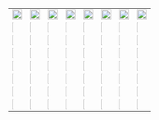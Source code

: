 <table>
  <tbody>
    <tr>
      <td><img width="100%" src="./Rajesh.gif" /></td>
      <td><img width="100%" src="./Rajesh.gif" /></td>
      <td><img width="100%" src="./Rajesh.gif" /></td>
      <td><img width="100%" src="./Rajesh.gif" /></td>
      <td><img width="100%" src="./Rajesh.gif" /></td>
      <td><img width="100%" src="./Rajesh.gif" /></td>
      <td><img width="100%" src="./Rajesh.gif" /></td>
      <td><img width="100%" src="./Rajesh.gif" /></td>
    </tr>
    <tr>
      <td><img width="10%" src="./Rajesh.gif" /></td>
      <td><img width="10%" src="./Rajesh.gif" /></td>
      <td><img width="10%" src="./Rajesh.gif" /></td>
      <td><img width="10%" src="./Rajesh.gif" /></td>
      <td><img width="10%" src="./Rajesh.gif" /></td>
      <td><img width="10%" src="./Rajesh.gif" /></td>
      <td><img width="10%" src="./Rajesh.gif" /></td>
      <td><img width="10%" src="./Rajesh.gif" /></td>
    </tr>
    <tr>
      <td><img width="10%" src="./Rajesh.gif" /></td>
      <td><img width="10%" src="./Rajesh.gif" /></td>
      <td><img width="10%" src="./Rajesh.gif" /></td>
      <td><img width="10%" src="./Rajesh.gif" /></td>
      <td><img width="10%" src="./Rajesh.gif" /></td>
      <td><img width="10%" src="./Rajesh.gif" /></td>
      <td><img width="10%" src="./Rajesh.gif" /></td>
      <td><img width="10%" src="./Rajesh.gif" /></td>
    </tr>
    <tr>
      <td><img width="10%" src="./Rajesh.gif" /></td>
      <td><img width="10%" src="./Rajesh.gif" /></td>
      <td><img width="10%" src="./Rajesh.gif" /></td>
      <td><img width="10%" src="./Rajesh.gif" /></td>
      <td><img width="10%" src="./Rajesh.gif" /></td>
      <td><img width="10%" src="./Rajesh.gif" /></td>
      <td><img width="10%" src="./Rajesh.gif" /></td>
      <td><img width="10%" src="./Rajesh.gif" /></td>
    </tr>
    <tr>
      <td><img width="10%" src="./Rajesh.gif" /></td>
      <td><img width="10%" src="./Rajesh.gif" /></td>
      <td><img width="10%" src="./Rajesh.gif" /></td>
      <td><img width="10%" src="./Rajesh.gif" /></td>
      <td><img width="10%" src="./Rajesh.gif" /></td>
      <td><img width="10%" src="./Rajesh.gif" /></td>
      <td><img width="10%" src="./Rajesh.gif" /></td>
      <td><img width="10%" src="./Rajesh.gif" /></td>
    </tr>
    <tr>
      <td><img width="10%" src="./Rajesh.gif" /></td>
      <td><img width="10%" src="./Rajesh.gif" /></td>
      <td><img width="10%" src="./Rajesh.gif" /></td>
      <td><img width="10%" src="./Rajesh.gif" /></td>
      <td><img width="10%" src="./Rajesh.gif" /></td>
      <td><img width="10%" src="./Rajesh.gif" /></td>
      <td><img width="10%" src="./Rajesh.gif" /></td>
      <td><img width="10%" src="./Rajesh.gif" /></td>
    </tr>
    <tr>
      <td><img width="10%" src="./Rajesh.gif" /></td>
      <td><img width="10%" src="./Rajesh.gif" /></td>
      <td><img width="10%" src="./Rajesh.gif" /></td>
      <td><img width="10%" src="./Rajesh.gif" /></td>
      <td><img width="10%" src="./Rajesh.gif" /></td>
      <td><img width="10%" src="./Rajesh.gif" /></td>
      <td><img width="10%" src="./Rajesh.gif" /></td>
      <td><img width="10%" src="./Rajesh.gif" /></td>
    </tr>
    <tr>
      <td><img width="10%" src="./Rajesh.gif" /></td>
      <td><img width="10%" src="./Rajesh.gif" /></td>
      <td><img width="10%" src="./Rajesh.gif" /></td>
      <td><img width="10%" src="./Rajesh.gif" /></td>
      <td><img width="10%" src="./Rajesh.gif" /></td>
      <td><img width="10%" src="./Rajesh.gif" /></td>
      <td><img width="10%" src="./Rajesh.gif" /></td>
      <td><img width="10%" src="./Rajesh.gif" /></td>
    </tr>
  </tbody>
</table>

<!--p align="left"><img width="10%" src="./Rajesh.gif" /></a></p>
<!--
**Rajesh-Mutum558/Rajesh-Mutum558** is a ✨ _special_ ✨ repository because its `README.md` (this file) appears on your GitHub profile.

Here are some ideas to get you started:

- 🔭 I’m currently working on ...
- 🌱 I’m currently learning ...
- 👯 I’m looking to collaborate on ...
- 🤔 I’m looking for help with ...
- 💬 Ask me about ...
- 📫 How to reach me: ...
- 😄 Pronouns: ...
- ⚡ Fun fact: ...
-->
